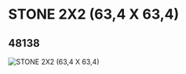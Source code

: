 # STONE 2X2 (63,4 X 63,4)
## 48138
![STONE 2X2 (63,4 X 63,4)](https://lc-www-live-s.legocdn.com/media/bricks/5/2/4217462.jpg)